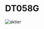# DT058G
![aktier](https://github.com/JakobHallin/DT058G/assets/141082728/c5b91e44-aba5-4d3b-ba93-19f063eac1e5)
